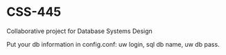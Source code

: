 # CSS-445
Collaborative project for Database Systems Design

Put your db information in config.conf: uw login, sql db name, uw db pass.

